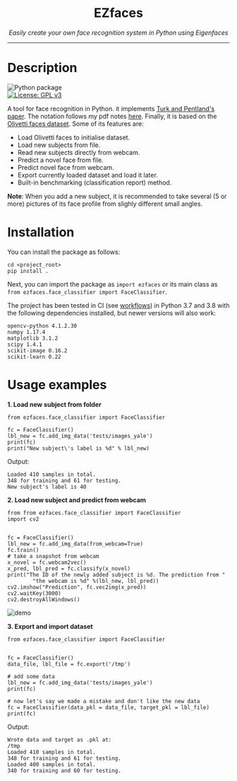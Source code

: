 <h1 align="center">EZfaces</h1>
<p align="center"><i>Easily create your own face recognition system in Python using Eigenfaces</i></p>
<hr><p align="center">

# Description
![Python package](https://github.com/0xLeo/EZfaces/workflows/Python%20package/badge.svg)  
[![License: GPL v3](https://img.shields.io/badge/License-GPLv3-blue.svg)](https://www.gnu.org/licenses/gpl-3.0)  

A tool for face recognition in Python. it implements [Turk and Pentland's paper](https://sites.cs.ucsb.edu/~mturk/Papers/mturk-CVPR91.pdf). The notation follows my pdf notes [here](https://github.com/0xLeo/journal/tree/master/computer-vision/pca_eigenfaces/pdf). Finally, it is based on the [Olivetti faces dataset](https://scikit-learn.org/stable/modules/generated/sklearn.datasets.fetch_olivetti_faces.html). Some of its features are:
* Load Olivetti faces to initialise dataset.
* Load new subjects from file.
* Read new subjects directly from webcam.
* Predict a novel face from file.
* Predict novel face from webcam.
* Export currently loaded dataset and load it later.
* Built-in benchmarking (classification report) method.  

**Note**: When you add a new subject, it is recommended to take several (5 or more) pictures of its face profile from slighly different small angles. 


# Installation
You can install the package as follows:
```
cd <project_root>
pip install .
```
Next, you can import the package as `import ezfaces` or its main class as `from ezfaces.face_classifier import FaceClassifier`.  


The project has been tested in CI (see [workflows](https://github.com/0xLeo/EZfaces/tree/master/.github/workflows)) in Python 3.7 and 3.8 with the following dependencies installed, but newer versions will also work:
```
opencv-python 4.1.2.30
numpy 1.17.4
matplotlib 3.1.2
scipy 1.4.1
scikit-image 0.16.2
scikit-learn 0.22
```


# Usage examples
**1. Load new subject from folder**
```
from ezfaces.face_classifier import FaceClassifier

fc = FaceClassifier()
lbl_new = fc.add_img_data('tests/images_yale')
print(fc)
print("New subject\'s label is %d" % lbl_new)
```
Output:
```
Loaded 410 samples in total.
348 for training and 61 for testing.
New subject's label is 40
```

**2. Load new subject and predict from webcam**
```
from from ezfaces.face_classifier import FaceClassifier
import cv2


fc = FaceClassifier()
lbl_new = fc.add_img_data(from_webcam=True)
fc.train()
# take a snapshot from webcam
x_novel = fc.webcam2vec()
x_pred, lbl_pred = fc.classify(x_novel)
print("The ID of the newly added subject is %d. The prediction from "
        "the webcam is %d" %(lbl_new, lbl_pred))
cv2.imshow("Prediction", fc.vec2img(x_pred))
cv2.waitKey(3000)
cv2.destroyAllWindows()
```

![demo](https://raw.githubusercontent.com/0xLeo/EZfaces/master/assets/demo_webcam.gif)

**3. Export and import dataset**
```
from ezfaces.face_classifier import FaceClassifier


fc = FaceClassifier()
data_file, lbl_file = fc.export('/tmp')

# add some data
lbl_new = fc.add_img_data('tests/images_yale')
print(fc)

# now let's say we made a mistake and don't like the new data
fc = FaceClassifier(data_pkl = data_file, target_pkl = lbl_file)
print(fc)
```
Output:
```
Wrote data and target as .pkl at:
/tmp
Loaded 410 samples in total.
348 for training and 61 for testing.
Loaded 400 samples in total.
340 for training and 60 for testing.
```
